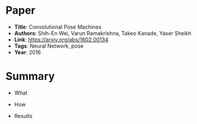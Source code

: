# Paper

* **Title**: Convolutional Pose Machines
* **Authors**: Shih-En Wei, Varun Ramakrishna, Takeo Kanade, Yaser Sheikh
* **Link**: https://arxiv.org/abs/1602.00134
* **Tags**: Neural Network, pose
* **Year**: 2016

# Summary

* What

* How

* Results

